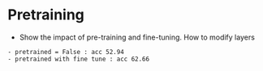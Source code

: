 # Pretraining
- Show the impact of pre-training and fine-tuning. How to modify layers
```
- pretrained = False : acc 52.94
- pretrained with fine tune : acc 62.66
```